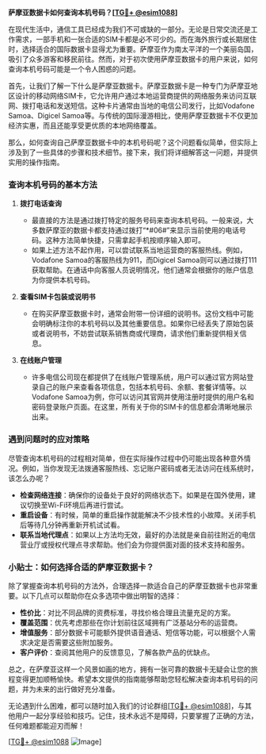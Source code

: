 **萨摩亚数据卡如何查询本机号码？[[TG💪+ @esim1088](https://t.me/s/esim1088)]**

在现代生活中，通信工具已经成为我们不可或缺的一部分。无论是日常交流还是工作需求，一部手机和一张合适的SIM卡都是必不可少的。而在海外旅行或长期居住时，选择适合的国际数据卡显得尤为重要。萨摩亚作为南太平洋的一个美丽岛国，吸引了众多游客和移民前往。然而，对于初次使用萨摩亚数据卡的用户来说，如何查询本机号码可能是一个令人困惑的问题。

首先，让我们了解一下什么是萨摩亚数据卡。萨摩亚数据卡是一种专门为萨摩亚地区设计的移动网络SIM卡，它允许用户通过本地运营商提供的网络服务来访问互联网、拨打电话和发送短信。这种卡片通常由当地的电信公司发行，比如Vodafone Samoa、Digicel Samoa等。与传统的国际漫游相比，使用萨摩亚数据卡不仅更加经济实惠，而且还能享受更优质的本地网络覆盖。

那么，如何查询自己萨摩亚数据卡中的本机号码呢？这个问题看似简单，但实际上涉及到了一些具体的步骤和技术细节。接下来，我们将详细解答这一问题，并提供实用的操作指南。

### 查询本机号码的基本方法

1. **拨打电话查询**
   - 最直接的方法是通过拨打特定的服务号码来查询本机号码。一般来说，大多数萨摩亚的数据卡都支持通过拨打“*#06#”来显示当前使用的电话号码。这种方法简单快捷，只需拿起手机按顺序输入即可。
   - 如果上述方法不起作用，可以尝试联系当地运营商的客服热线。例如，Vodafone Samoa的客服热线为911，而Digicel Samoa则可以通过拨打111获取帮助。在通话中向客服人员说明情况，他们通常会根据你的账户信息为你提供本机号码。

2. **查看SIM卡包装或说明书**
   - 在购买萨摩亚数据卡时，通常会附带一份详细的说明书。这份文档中可能会明确标注你的本机号码以及其他重要信息。如果你已经丢失了原始包装或者说明书，不妨尝试联系销售商或代理商，请求他们重新提供相关信息。

3. **在线账户管理**
   - 许多电信公司现在都提供了在线账户管理系统，用户可以通过官方网站登录自己的账户来查看各项信息，包括本机号码、余额、套餐详情等。以Vodafone Samoa为例，你可以访问其官网并使用注册时提供的用户名和密码登录账户页面。在这里，所有关于你的SIM卡的信息都会清晰地展示出来。

### 遇到问题时的应对策略

尽管查询本机号码的过程相对简单，但在实际操作过程中仍可能出现各种意外情况。例如，当你发现无法拨通客服热线、忘记账户密码或者无法访问在线系统时，该怎么办呢？

- **检查网络连接**：确保你的设备处于良好的网络状态下。如果是在国外使用，建议切换至Wi-Fi环境后再进行尝试。
- **重启设备**：有时候，简单的重启操作就能解决不少技术性的小故障。关闭手机后等待几分钟再重新开机试试看。
- **联系当地代理点**：如果以上方法均无效，最好的办法就是亲自前往附近的电信营业厅或授权代理点寻求帮助。他们会为你提供面对面的技术支持和服务。

### 小贴士：如何选择合适的萨摩亚数据卡？

除了掌握查询本机号码的方法外，合理选择一款适合自己的萨摩亚数据卡也非常重要。以下几点可以帮助你在众多选项中做出明智的选择：

- **性价比**：对比不同品牌的资费标准，寻找价格合理且流量充足的方案。
- **覆盖范围**：优先考虑那些在你计划前往区域拥有广泛基站分布的运营商。
- **增值服务**：部分数据卡可能额外提供语音通话、短信等功能，可以根据个人需求决定是否需要这些附加服务。
- **客户评价**：查阅其他用户的反馈意见，了解各款产品的优缺点。

总之，在萨摩亚这样一个风景如画的地方，拥有一张可靠的数据卡无疑会让您的旅程变得更加顺畅愉快。希望本文提供的指南能够帮助您轻松解决查询本机号码的问题，并为未来的出行做好充分准备。

无论遇到什么困难，都可以随时加入我们的讨论群组[[TG💪+ @esim1088](https://t.me/s/esim1088)]，与其他用户一起分享经验和技巧。记住，技术永远不是障碍，只要掌握了正确的方法，任何难题都能迎刃而解！

[[TG💪+ @esim1088](https://t.me/s/esim1088) ![Image](https://i.postimg.cc/4NQfJmqS/Snipaste-2025-05-13-00-14-12.png)]